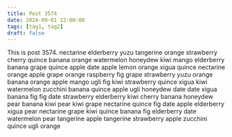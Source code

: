 ```yaml
---
title: Post 3574
date: 2024-09-01 12:00:00
tags: [tag1, tag2]
draft: false
---
```

This is post 3574.
nectarine
elderberry
yuzu
tangerine
orange
strawberry
cherry
quince
banana
orange
watermelon
honeydew
kiwi
mango
elderberry
banana
grape
quince
apple
date
apple
lemon
orange
xigua
quince
nectarine
orange
apple
grape
orange
raspberry
fig
grape
strawberry
yuzu
orange
banana
orange
apple
mango
ugli
fig
kiwi
strawberry
quince
xigua
kiwi
watermelon
zucchini
banana
quince
apple
ugli
honeydew
date
date
xigua
banana
fig
fig
date
strawberry
elderberry
kiwi
cherry
banana
honeydew
pear
banana
kiwi
pear
kiwi
grape
nectarine
quince
fig
date
apple
elderberry
xigua
pear
nectarine
grape
kiwi
quince
banana
fig
elderberry
date
watermelon
pear
tangerine
apple
tangerine
strawberry
apple
zucchini
quince
ugli
orange
